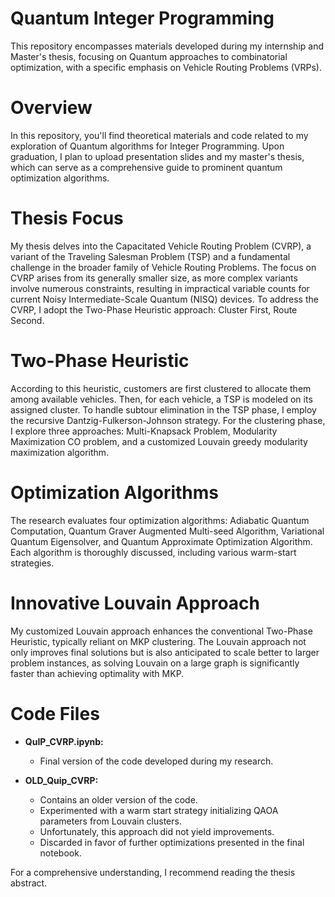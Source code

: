 # Quantum Integer Programming
This repository encompasses materials developed during my internship and Master's thesis, focusing on Quantum approaches to combinatorial optimization, with a specific emphasis on Vehicle Routing Problems (VRPs).

# Overview
In this repository, you'll find theoretical materials and code related to my exploration of Quantum algorithms for Integer Programming. Upon graduation, I plan to upload presentation slides and my master's thesis, which can serve as a comprehensive guide to prominent quantum optimization algorithms.

# Thesis Focus
My thesis delves into the Capacitated Vehicle Routing Problem (CVRP), a variant of the Traveling Salesman Problem (TSP) and a fundamental challenge in the broader family of Vehicle Routing Problems. The focus on CVRP arises from its generally smaller size, as more complex variants involve numerous constraints, resulting in impractical variable counts for current Noisy Intermediate-Scale Quantum (NISQ) devices. To address the CVRP, I adopt the Two-Phase Heuristic approach: Cluster First, Route Second.

# Two-Phase Heuristic
According to this heuristic, customers are first clustered to allocate them among available vehicles. Then, for each vehicle, a TSP is modeled on its assigned cluster. To handle subtour elimination in the TSP phase, I employ the recursive Dantzig-Fulkerson-Johnson strategy. For the clustering phase, I explore three approaches: Multi-Knapsack Problem, Modularity Maximization CO problem, and a customized Louvain greedy modularity maximization algorithm.

# Optimization Algorithms
The research evaluates four optimization algorithms: Adiabatic Quantum Computation, Quantum Graver Augmented Multi-seed Algorithm, Variational Quantum Eigensolver, and Quantum Approximate Optimization Algorithm. Each algorithm is thoroughly discussed, including various warm-start strategies.

# Innovative Louvain Approach
My customized Louvain approach enhances the conventional Two-Phase Heuristic, typically reliant on MKP clustering. The Louvain approach not only improves final solutions but is also anticipated to scale better to larger problem instances, as solving Louvain on a large graph is significantly faster than achieving optimality with MKP.

# Code Files

- **QuIP_CVRP.ipynb:** 
  - Final version of the code developed during my research.

- **OLD_Quip_CVRP:**
  - Contains an older version of the code.
  - Experimented with a warm start strategy initializing QAOA parameters from Louvain clusters.
  - Unfortunately, this approach did not yield improvements.
  - Discarded in favor of further optimizations presented in the final notebook.
  
For a comprehensive understanding, I recommend reading the thesis abstract.
